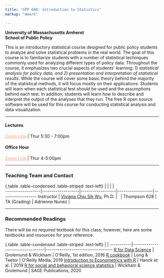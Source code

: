 ```yaml
---
title: "SPP 608: Introduction to Statistics"
markup: "mmark"

---
```

**University of Massachusetts Amherst   
School of Public Policy**

<div style="text-align: left"> This is an introductory statistical course designed for public policy students to analyze and solve statistical problems in the real world. The goal of this course is to familiarize students with a number of statistical techniques commonly used for analyzing different types of policy data. Throughout the course, it emphasizes two crucial aspects of students’ learning: <i>1) statistical analysis for policy data, and 2) presentation and interpretation of statistical results</i>. While the course will cover some basic theory behind the majority of the statistical methods, it will focus mostly on their applications. Students will learn when each statistical test should be used and the assumptions behind each test. In addition, students will learn how to describe and interpret the output of the analyses that they run.  The free R open source software will be used for this course for conducting statistical analysis and data visualization. </div>  

*** 

#### Lectures  

<font color="#ffa07a"><i class="fas fa-university fa-lg"></i></font> <a href="https://umass-amherst.zoom.us/j/99225858272" style="color:#ffa07a;" target="_blank">Zoom Link</a> | <font color="#ffa07a"><i class="fas fa-calendar-alt fa-lg"></i></font> Thur 5:30 - 7:00pm  

#### Office Hour

<font color="#ffa07a"><i class="fas fa-university fa-lg"></i></font> <a href="https://umass-amherst.zoom.us/j/99225858272" style="color:#ffa07a;" target="_blank">Zoom Link</a>  | <font color="#ffa07a"><i class="fas fa-calendar-alt fa-lg"></i></font> Thur 4-5:00pm   

 
***
 
### Teaching Team and Contact

{.table .table-condensed .table-striped .text-left}
<span></span>     | <span></span>     | <span></span>    | <span></span>    |  <span></span>      
------------------|-------------------|------------------|------------------|------------------ 
Instructor        | [Viviana Chiu Sik Wu](https://connectivecommons.cc/), Ph.D. | <a href="mailto:vivianachius@umass.edu" title="email"><i class="fa fa-envelope"></i></a> &nbsp; | Thompson 628 | 
TA (Grading)      | Adrienne Nunez | <a href="mailto:amnunez@umass.edu" title="email"><i class="fa fa-envelope"></i></a> &nbsp; 
            
***

### Recommended Readings

There will be no required textbook for this class; however, here are some textbooks and resources for your reference.   


{.table .table-condensed .table-striped .text-left}
 <span></span>     | <span></span> | <span></span> 
-----------|---------------------------------|----------------------------------
[R for Data Science](http://r4ds.had.co.nz/) | Grolemund & Wickham | O'Reilly, 1st edition, 2016
[R cookbook](https://rc2e.com/index.html) | Long & Teetor | O'Reilly Media, 2019 
[Introduction to Econometrics with R](https://www.econometrics-with-r.org/ITER.pdf) | Hanck et al. | 2019
[R for social and behavioral science statistics](https://www.amazon.com/dp/1544344023/ref=cm_sw_em_r_mt_dp_8qU2FbKQT9S75?_encoding=UTF8&psc=1) | Wickham & Grolemund |  SAGE Publications, 2020
